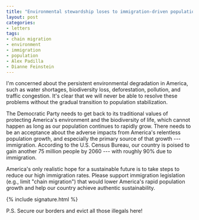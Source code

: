 ```yaml
---
title: "Environmental stewardship loses to immigration-driven population growth"
layout: post
categories:
- letters
tags:
- chain migration
- environment
- immigration
- population
- Alex Padilla
- Dianne Feinstein
---
```


I'm concerned about the persistent environmental degradation in America, such as water shortages, biodiversity loss, deforestation, pollution, and traffic congestion. It's clear that we will never be able to resolve these problems without the gradual transition to population stabilization.

The Democratic Party needs to get back to its traditional values of protecting America's environment and the biodiversity of life, which cannot happen as long as our population continues to rapidly grow. There needs to be an acceptance about the adverse impacts from America's relentless population growth, and especially the primary source of that growth --- immigration. According to the U.S. Census Bureau, our country is poised to gain another 75 million people by 2060 --- with roughly 90% due to immigration.

America's only realistic hope for a sustainable future is to take steps to reduce our high immigration rates. Please support immigration legislation (e.g., limit "chain migration") that would lower America's rapid population growth and help our country achieve authentic sustainability.

{% include signature.html %}

P.S. Secure our borders and evict all those illegals here!
